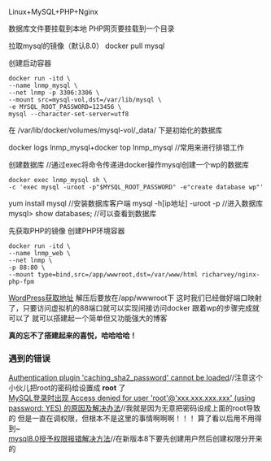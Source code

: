 Linux+MySQL+PHP+Nginx

数据库文件要挂载到本地
PHP网页要挂载到一个目录

拉取mysql的镜像（默认8.0） docker pull mysql

创建启动容器
```
docker run -itd \
--name lnmp_mysql \
--net lnmp -p 3306:3306 \
--mount src=mysql-vol,dst=/var/lib/mysql \
-e MYSQL_ROOT_PASSWORD=123456 \
mysql --character-set-server=utf8
```

在 /var/lib/docker/volumes/mysql-vol/_data/ 下是初始化的数据库

docker logs lnmp_mysql+docker top lnmp_mysql //常用来进行排错工作

创建数据库 //通过exec将命令传递进docker操作mysql创建一个wp的数据库
```
docker exec lnmp_mysql sh \
-c 'exec mysql -uroot -p"$MYSQL_ROOT_PASSWORD" -e"create database wp"' 
```

yum install mysql //安装数据库客户端
mysql -h[ip地址] -uroot -p //进入数据库
mysql> show databases; //可以查看到数据库

先获取PHP的镜像
创建PHP环境容器
```
docker run -itd \
--name lnmp_web \
--net lnmp \
-p 88:80 \
--mount type=bind,src=/app/wwwroot,dst=/var/www/html richarvey/nginx-php-fpm
```

[WordPress获取地址](https://cn.wordpress.org/download/)
解压后要放在/app/wwwroot下
这时我们已经做好端口映射了，只要访问虚拟机的88端口就可以实现间接访问docker
跟着wp的步骤完成就可以了 就可以搭建起一个简单但又功能强大的博客

**真的忘不了搭建起来的喜悦，哈哈哈哈！**

### 遇到的错误
[Authentication plugin 'caching_sha2_password' cannot be loaded](http://www.cnblogs.com/chuancheng/p/8964385.html)//注意这个小伙儿把root的密码给设置成 **root** 了<br>
[MySQL登录时出现 Access denied for user 'root'@'xxx.xxx.xxx.xxx' (using password: YES) 的原因及解决办法](https://blog.csdn.net/metheir/article/details/85238801)//我就是因为无意把密码设成上面的root导致的 但是一直在调权限，但根本不是这里的事情啊啊啊！！！ 算了看以后用不用得到~<br>
[mysql8.0授予权限报错解决方法](https://blog.csdn.net/skyejy/article/details/80645981)//在新版本8下要先创建用户然后创建权限分开来的